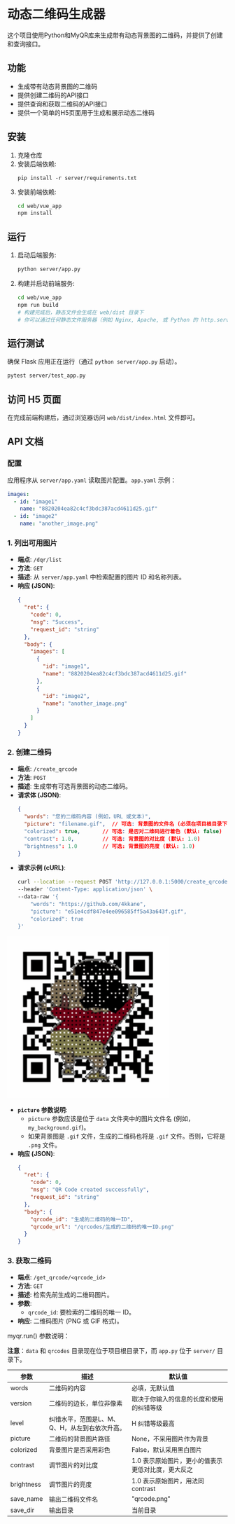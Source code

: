 # 动态二维码生成器

这个项目使用Python和MyQR库来生成带有动态背景图的二维码，并提供了创建和查询接口。

## 功能

- 生成带有动态背景图的二维码
- 提供创建二维码的API接口
- 提供查询和获取二维码的API接口
- 提供一个简单的H5页面用于生成和展示动态二维码

## 安装

1. 克隆仓库
2. 安装后端依赖:
   ```
   pip install -r server/requirements.txt
   ```
3. 安装前端依赖:
   ```bash
   cd web/vue_app
   npm install
   ```

## 运行

1. 启动后端服务:
   ```bash
   python server/app.py
   ```
2. 构建并启动前端服务:
   ```bash
   cd web/vue_app
   npm run build
   # 构建完成后，静态文件会生成在 web/dist 目录下
   # 你可以通过任何静态文件服务器（例如 Nginx, Apache, 或 Python 的 http.server）来部署 web/dist 目录
   ```

## 运行测试

确保 Flask 应用正在运行（通过 `python server/app.py` 启动）。

```bash
pytest server/test_app.py
```

## 访问 H5 页面

在完成前端构建后，通过浏览器访问 `web/dist/index.html` 文件即可。

## API 文档

### 配置

应用程序从 `server/app.yaml` 读取图片配置。`app.yaml` 示例：

```yaml
images:
  - id: "image1"
    name: "8820204ea82c4cf3bdc387acd4611d25.gif"
  - id: "image2"
    name: "another_image.png"
```

### 1. 列出可用图片

- **端点**: `/dqr/list`
- **方法**: `GET`
- **描述**: 从 `server/app.yaml` 中检索配置的图片 ID 和名称列表。
- **响应 (JSON)**:
  ```json
  {
    "ret": {
      "code": 0,
      "msg": "Success",
      "request_id": "string"
    },
    "body": {
      "images": [
        {
          "id": "image1",
          "name": "8820204ea82c4cf3bdc387acd4611d25.gif"
        },
        {
          "id": "image2",
          "name": "another_image.png"
        }
      ]
    }
  }
  ```

### 2. 创建二维码

- **端点**: `/create_qrcode`
- **方法**: `POST`
- **描述**: 生成带有可选背景图的动态二维码。
- **请求体 (JSON)**:
  ```json
  {
    "words": "您的二维码内容 (例如，URL 或文本)",
    "picture": "filename.gif",  // 可选: 背景图的文件名 (必须在项目根目录下的 'data' 文件夹中)
    "colorized": true,       // 可选: 是否对二维码进行着色 (默认: false)
    "contrast": 1.0,         // 可选: 背景图的对比度 (默认: 1.0)
    "brightness": 1.0        // 可选: 背景图的亮度 (默认: 1.0)
  }
  ```
- **请求示例 (cURL)**:
  ```bash
  curl --location --request POST 'http://127.0.0.1:5000/create_qrcode' \
  --header 'Content-Type: application/json' \
  --data-raw '{
      "words": "https://github.com/4kkane",
      "picture": "e51e4cdf847e4ee096585ff5a43a643f.gif",
      "colorized": true
  }'
  ```

![示例二维码](qrcodes/68317b54-4292-4b80-85c5-fb1ac73602d0.gif)

- **`picture` 参数说明**:
  - `picture` 参数应该是位于 `data` 文件夹中的图片文件名 (例如，`my_background.gif`)。
  - 如果背景图是 `.gif` 文件，生成的二维码也将是 `.gif` 文件。否则，它将是 `.png` 文件。
- **响应 (JSON)**:
  ```json
  {
    "ret": {
      "code": 0,
      "msg": "QR Code created successfully",
      "request_id": "string"
    },
    "body": {
      "qrcode_id": "生成的二维码的唯一ID",
      "qrcode_url": "/qrcodes/生成的二维码的唯一ID.png"
    }
  }
  ```



### 3. 获取二维码

- **端点**: `/get_qrcode/<qrcode_id>`
- **方法**: `GET`
- **描述**: 检索先前生成的二维码图片。
- **参数**:
  - `qrcode_id`: 要检索的二维码的唯一 ID。
- **响应**: 二维码图片 (PNG 或 GIF 格式)。

myqr.run() 参数说明：

**注意**：`data` 和 `qrcodes` 目录现在位于项目根目录下，而 `app.py` 位于 `server/` 目录下。


| 参数       | 描述                                       | 默认值                                                         |
| ---------- | ------------------------------------------ | -------------------------------------------------------------- |
| words      | 二维码的内容                               | 必填，无默认值                                                 |
| version    | 二维码的边长，单位非像素                   | 取决于你输入的信息的长度和使用的纠错等级                       |
| level      | 纠错水平，范围是L、M、Q、H，从左到右依次升高。 | H 纠错等级最高                                                 |
| picture    | 二维码的背景图片路径                       | None，不采用图片作为背景                                       |
| colorized  | 背景图片是否采用彩色                       | False，默认采用黑白图片                                        |
| contrast   | 调节图片的对比度                           | 1.0 表示原始图片，更小的值表示更低对比度，更大反之             |
| brightness | 调节图片的亮度                             | 1.0 表示原始图片，用法同 contrast                              |
| save_name  | 输出二维码文件名                           | "qrcode.png"                                                   |
| save_dir   | 输出目录                                   | 当前目录                                                       |
